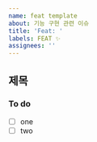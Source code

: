 ```yaml
---
name: feat template
about: 기능 구현 관련 이슈
title: 'Feat: '
labels: FEAT ✨
assignees: ''
---
```


## 제목

### To do

- [ ] one
- [ ] two
